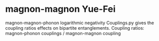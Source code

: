 # magnon-magnon Yue-Fei
  magnon-magnon-phonon logarithmic negativity
  Couplings.py gives the coupling ratios effects on bipartite entanglements. 
  Coupling ratios: magnon-phonon couplings / magnon-magnon coupling

